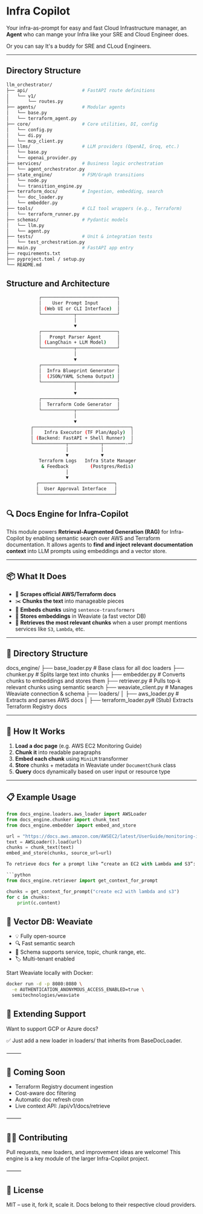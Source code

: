 # Infra Copilot
Your infra-as-prompt for easy and fast Cloud Infrastructure manager, an **Agent** who can mange your Infra like your SRE and Cloud Engineer does.

Or you can say It's a buddy for SRE and CLoud Engineers.

----

## Directory Structure

```bash
llm_orchestrator/
├── api/                    # FastAPI route definitions
│   └── v1/
│       └── routes.py
├── agents/                 # Modular agents
│   └── base.py
│   └── terraform_agent.py
├── core/                   # Core utilities, DI, config
│   └── config.py
│   └── di.py
│   └── mcp_client.py
├── llms/                   # LLM providers (OpenAI, Groq, etc.)
│   └── base.py
│   └── openai_provider.py
├── services/               # Business logic orchestration
│   └── agent_orchestrator.py
├── state_engine/           # FSM/Graph transitions
│   └── node.py
│   └── transition_engine.py
├── terraform_docs/         # Ingestion, embedding, search
│   └── doc_loader.py
│   └── embedder.py
├── tools/                  # CLI tool wrappers (e.g., Terraform)
│   └── terraform_runner.py
├── schemas/                # Pydantic models
│   └── llm.py
│   └── agent.py
├── tests/                  # Unit & integration tests
│   └── test_orchestration.py
├── main.py                 # FastAPI app entry
├── requirements.txt
├── pyproject.toml / setup.py
└── README.md
```


## Structure and Architecture
```bash
            ┌────────────────────────────┐
            │    User Prompt Input       │
            │ (Web UI or CLI Interface)  │
            └────────────┬───────────────┘
                         │
                         ▼
            ┌────────────────────────────┐
            │   Prompt Parser Agent      │
            │ (LangChain + LLM Model)    │
            └────────────┬───────────────┘
                         │
                         ▼
            ┌────────────────────────────┐
            │  Infra Blueprint Generator │
            │  (JSON/YAML Schema Output) │
            └────────────┬───────────────┘
                         │
                         ▼
            ┌────────────────────────────┐
            │  Terraform Code Generator  │
            └────────────┬───────────────┘
                         │
                         ▼
         ┌────────────────────────────────────┐
         │    Infra Executor (TF Plan/Apply)  │
         │ (Backend: FastAPI + Shell Runner)  │
         └────────────┬────────────┬────────-─┘
                      │            │
                      ▼            ▼
            Terraform Logs   Infra State Manager
             & Feedback        (Postgres/Redis)
                      │
                      ▼
           ┌────────────────────────────┐
           │  User Approval Interface   │
           └────────────────────────────┘
```


## 🔍 Docs Engine for Infra-Copilot

This module powers **Retrieval-Augmented Generation (RAG)** for Infra-Copilot by enabling semantic search over AWS and Terraform documentation. It allows agents to **find and inject relevant documentation context** into LLM prompts using embeddings and a vector store.

---

## 📦 What It Does

- 🔎 **Scrapes official AWS/Terraform docs**
- ✂️ **Chunks the text** into manageable pieces
- 🧠 **Embeds chunks** using `sentence-transformers`
- 💾 **Stores embeddings** in Weaviate (a fast vector DB)
- 🎯 **Retrieves the most relevant chunks** when a user prompt mentions services like `S3`, `Lambda`, etc.

---

## 🧱 Directory Structure

docs_engine/
├── base_loader.py         # Base class for all doc loaders
├── chunker.py             # Splits large text into chunks
├── embedder.py            # Converts chunks to embeddings and stores them
├── retriever.py           # Pulls top-k relevant chunks using semantic search
├── weaviate_client.py     # Manages Weaviate connection & schema
├── loaders/
│   ├── aws_loader.py      # Extracts and parses AWS docs
│   ├── terraform_loader.py# (Stub) Extracts Terraform Registry docs

---

## 🚀 How It Works

1. **Load a doc page** (e.g. AWS EC2 Monitoring Guide)
2. **Chunk it** into readable paragraphs
3. **Embed each chunk** using `MiniLM` transformer
4. **Store** chunks + metadata in Weaviate under `DocumentChunk` class
5. **Query** docs dynamically based on user input or resource type

---

## 📋 Example Usage

```python
from docs_engine.loaders.aws_loader import AWSLoader
from docs_engine.chunker import chunk_text
from docs_engine.embedder import embed_and_store

url = "https://docs.aws.amazon.com/AWSEC2/latest/UserGuide/monitoring-instances.html"
text = AWSLoader().load(url)
chunks = chunk_text(text)
embed_and_store(chunks, source_url=url)

To retrieve docs for a prompt like “create an EC2 with Lambda and S3”:

```python
from docs_engine.retriever import get_context_for_prompt

chunks = get_context_for_prompt("create ec2 with lambda and s3")
for c in chunks:
    print(c.content)
```

## 🧠 Vector DB: Weaviate
-	💡 Fully open-source
-   🔍 Fast semantic search
-	🧱 Schema supports service, topic, chunk range, etc.
-	🏷️ Multi-tenant enabled

Start Weaviate locally with Docker:

```bash
docker run -d -p 8080:8080 \
  -e AUTHENTICATION_ANONYMOUS_ACCESS_ENABLED=true \
  semitechnologies/weaviate
```

## 🔧 Extending Support

Want to support GCP or Azure docs?

✅ Just add a new loader in loaders/ that inherits from BaseDocLoader.

⸻

## 🧩 Coming Soon
-	Terraform Registry document ingestion
-	Cost-aware doc filtering
-	Automatic doc refresh cron
-	Live context API: /api/v1/docs/retrieve

⸻

## 🧑‍💻 Contributing

Pull requests, new loaders, and improvement ideas are welcome!
This engine is a key module of the larger Infra-Copilot project.

⸻

## 📜 License

MIT – use it, fork it, scale it.
Docs belong to their respective cloud providers.
